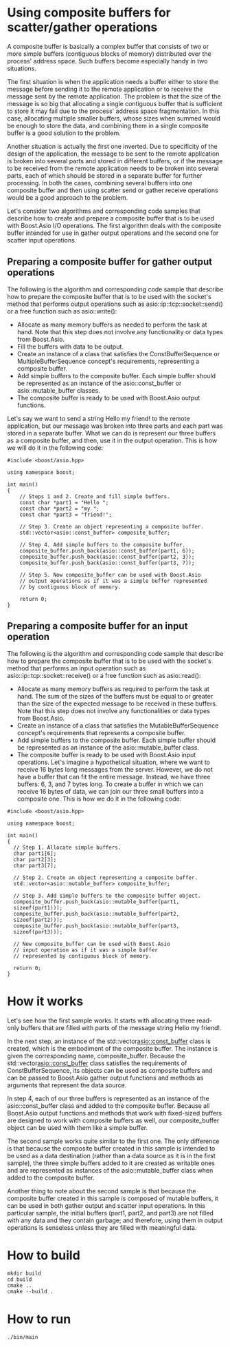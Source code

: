 # Using composite buffers for scatter/gather operations

A composite buffer is basically a complex buffer that consists of two or more simple buffers (contiguous blocks of memory) distributed over the process' address space. Such buffers become especially handy in two situations.

The first situation is when the application needs a buffer either to store the message before sending it to the remote application or to receive the message sent by the remote application. The problem is that the size of the message is so big that allocating a single contiguous buffer that is sufficient to store it may fail due to the process' address space fragmentation. In this case, allocating multiple smaller buffers, whose sizes when summed would be enough to store the data, and combining them in a single composite buffer is a good solution to the problem.

Another situation is actually the first one inverted. Due to specificity of the design of the application, the message to be sent to the remote application is broken into several parts and stored in different buffers, or if the message to be received from the remote application needs to be broken into several parts, each of which should be stored in a separate buffer for further processing. In both the cases, combining several buffers into one composite buffer and then using scatter send or gather receive operations would be a good approach to the problem.

Let's consider two algorithms and corresponding code samples that describe how to create and prepare a composite buffer that is to be used with Boost.Asio I/O operations. The first algorithm deals with the composite buffer intended for use in gather output operations and the second one for scatter input operations.

## Preparing a composite buffer for gather output operations
The following is the algorithm and corresponding code sample that describe how to prepare the composite buffer that is to be used with the socket's method that performs output operations such as asio::ip::tcp::socket::send() or a free function such as asio::write():
- Allocate as many memory buffers as needed to perform the task at hand. Note that this step does not involve any functionality or data types from Boost.Asio.
- Fill the buffers with data to be output.
- Create an instance of a class that satisfies the ConstBufferSequence or MultipleBufferSequence concept's requirements, representing a composite buffer.
- Add simple buffers to the composite buffer. Each simple buffer should be represented as an instance of the asio::const_buffer or asio::mutable_buffer classes.
- The composite buffer is ready to be used with Boost.Asio output functions.

Let's say we want to send a string Hello my friend! to the remote application, but our message was broken into three parts and each part was stored in a separate buffer. What we can do is represent our three buffers as a composite buffer, and then, use it in the output operation. This is how we will do it in the following code:
```
#include <boost/asio.hpp>

using namespace boost;

int main()
{
    // Steps 1 and 2. Create and fill simple buffers.
    const char *part1 = "Hello ";
    const char *part2 = "my ";
    const char *part3 = "friend!";

    // Step 3. Create an object representing a composite buffer.
    std::vector<asio::const_buffer> composite_buffer;

    // Step 4. Add simple buffers to the composite buffer.
    composite_buffer.push_back(asio::const_buffer(part1, 6));
    composite_buffer.push_back(asio::const_buffer(part2, 3));
    composite_buffer.push_back(asio::const_buffer(part3, 7));

    // Step 5. Now composite_buffer can be used with Boost.Asio
    // output operations as if it was a simple buffer represented
    // by contiguous block of memory.

    return 0;
}

```
## Preparing a composite buffer for an input operation
The following is the algorithm and corresponding code sample that describe how to prepare the composite buffer that is to be used with the socket's method that performs an input operation such as asio::ip::tcp::socket::receive() or a free function such as asio::read():
- Allocate as many memory buffers as required to perform the task at hand. The sum of the sizes of the buffers must be equal to or greater than the size of the expected message to be received in these buffers. Note that this step does not involve any functionalities or data types from Boost.Asio.
- Create an instance of a class that satisfies the MutableBufferSequence concept's requirements that represents a composite buffer.
- Add simple buffers to the composite buffer. Each simple buffer should be represented as an instance of the asio::mutable_buffer class.
- The composite buffer is ready to be used with Boost.Asio input operations.
Let's imagine a hypothetical situation, where we want to receive 16 bytes long messages from the server. However, we do not have a buffer that can fit the entire message. Instead, we have three buffers: 6, 3, and 7 bytes long. To create a buffer in which we can receive 16 bytes of data, we can join our three small buffers into a composite one. This is how we do it in the following code:
```
#include <boost/asio.hpp>

using namespace boost;

int main()
{
  // Step 1. Allocate simple buffers.
  char part1[6];
  char part2[3];
  char part3[7];

  // Step 2. Create an object representing a composite buffer.
  std::vector<asio::mutable_buffer> composite_buffer;

  // Step 3. Add simple buffers to the composite buffer object.
  composite_buffer.push_back(asio::mutable_buffer(part1,
  sizeof(part1)));
  composite_buffer.push_back(asio::mutable_buffer(part2,
  sizeof(part2)));
  composite_buffer.push_back(asio::mutable_buffer(part3,
  sizeof(part3)));

  // Now composite_buffer can be used with Boost.Asio 
  // input operation as if it was a simple buffer 
  // represented by contiguous block of memory.

  return 0;
}
```

# How it works
Let's see how the first sample works. It starts with allocating three read-only buffers that are filled with parts of the message string Hello my friend!.

In the next step, an instance of the std::vector<asio::const_buffer> class is created, which is the embodiment of the composite buffer. The instance is given the corresponding name, composite_buffer. Because the std::vector<asio::const_buffer> class satisfies the requirements of ConstBufferSequence, its objects can be used as composite buffers and can be passed to Boost.Asio gather output functions and methods as arguments that represent the data source.

In step 4, each of our three buffers is represented as an instance of the asio::const_buffer class and added to the composite buffer. Because all Boost.Asio output functions and methods that work with fixed-sized buffers are designed to work with composite buffers as well, our composite_buffer object can be used with them like a simple buffer.

The second sample works quite similar to the first one. The only difference is that because the composite buffer created in this sample is intended to be used as a data destination (rather than a data source as it is in the first sample), the three simple buffers added to it are created as writable ones and are represented as instances of the asio::mutable_buffer class when added to the composite buffer.

Another thing to note about the second sample is that because the composite buffer created in this sample is composed of mutable buffers, it can be used in both gather output and scatter input operations. In this particular sample, the initial buffers (part1, part2, and part3) are not filled with any data and they contain garbage; and therefore, using them in output operations is senseless unless they are filled with meaningful data.

# How to build
```
mkdir build
cd build
cmake ..
cmake --build .
```

# How to run
```
./bin/main
```

